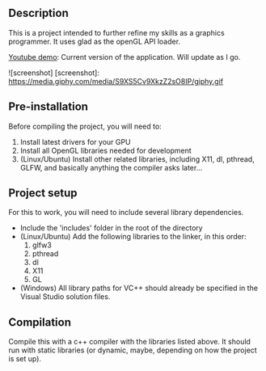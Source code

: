 ## Description
This is a project intended to further refine my skills as a graphics programmer. It uses glad as the openGL API loader.

[Youtube demo](https://www.youtube.com/watch?v=osjRW0AGpv4): Current version of the application. Will update as I go.

![screenshot]
[screenshot]: https://media.giphy.com/media/S9XS5Cv9XkzZ2sO8IP/giphy.gif

## Pre-installation
Before compiling the project, you will need to:
1. Install latest drivers for your GPU
1. Install all OpenGL libraries needed for development
1. (Linux/Ubuntu) Install other related libraries, including X11, dl, pthread, GLFW, and basically anything the compiler asks later...

## Project setup
For this to work, you will need to include several library dependencies.
* Include the 'includes' folder in the root of the directory
* (Linux/Ubuntu) Add the following libraries to the linker, in this order: 
  1. glfw3
  1. pthread
  1. dl
  1. X11
  1. GL
* (Windows) All library paths for VC++ should already be specified in the Visual Studio solution files.

## Compilation
Compile this with a c++ compiler with the libraries listed above. It should run with static libraries (or dynamic, maybe, depending on how the project is set up).
